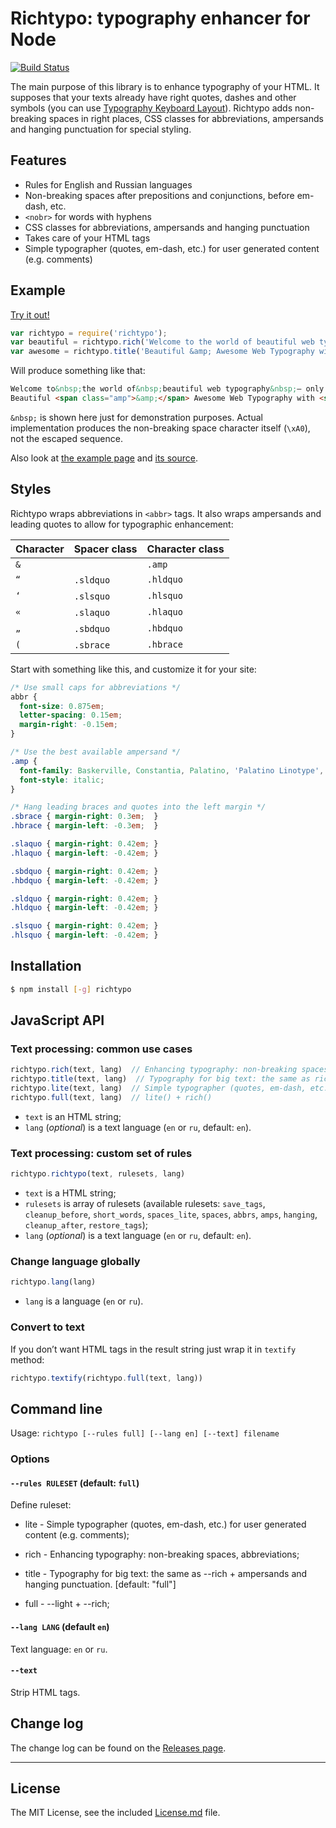 # Richtypo: typography enhancer for Node

[![Build Status](https://travis-ci.org/sapegin/richtypo.js.svg)](https://travis-ci.org/sapegin/richtypo.js)

The main purpose of this library is to enhance typography of your HTML. It supposes that your texts already have right quotes, dashes and other symbols (you can use [Typography Keyboard Layout](http://ilyabirman.net/projects/typography-layout/)). Richtypo adds non-breaking spaces in right places, CSS classes for abbreviations, ampersands and hanging punctuation for special styling.


## Features

- Rules for English and Russian languages
- Non-breaking spaces after prepositions and conjunctions, before em-dash, etc.
- `<nobr>` for words with hyphens
- CSS classes for abbreviations, ampersands and hanging punctuation
- Takes care of your HTML tags
- Simple typographer (quotes, em-dash, etc.) for user generated content (e.g. comments)


## Example

[Try it out!](https://runkit.com/npm/richtypo)

```javascript
var richtypo = require('richtypo');
var beautiful = richtypo.rich('Welcome to the world of beautiful web typography — only with Richtypo.');
var awesome = richtypo.title('Beautiful &amp; Awesome Web Typography with “Richtypo”');
```

Will produce something like that:

```html
Welcome to&nbsp;the world of&nbsp;beautiful web typography&nbsp;— only with Richtypo.
Beautiful <span class="amp">&amp;</span> Awesome Web Typography with <span class="sldquo"> </span> <span class="hldquo">“</span>Richtypo”'
```

`&nbsp;` is shown here just for demonstration purposes. Actual implementation produces the non-breaking space character itself (`\xA0`), not the escaped sequence.

Also look at [the example page](http://sapegin.github.io/richtypo.js/) and [its source](https://github.com/sapegin/richtypo.js/tree/master/example).


## Styles

Richtypo wraps abbreviations in `<abbr>` tags. It also wraps ampersands and leading quotes to allow for typographic enhancement:

| Character | Spacer class | Character class |
| --------- | ------------ | --------------- |
| `&` |           | `.amp`    |
| `“` | `.sldquo` | `.hldquo` |
| `‘` | `.slsquo` | `.hlsquo` |
| `«` | `.slaquo` | `.hlaquo` |
| `„` | `.sbdquo` | `.hbdquo` |
| `(` | `.sbrace` | `.hbrace` |

Start with something like this, and customize it for your site:

```css
/* Use small caps for abbreviations */
abbr {
  font-size: 0.875em;
  letter-spacing: 0.15em;
  margin-right: -0.15em;
}

/* Use the best available ampersand */
.amp {
  font-family: Baskerville, Constantia, Palatino, 'Palatino Linotype', 'Book Antiqua', serif;
  font-style: italic;
}

/* Hang leading braces and quotes into the left margin */
.sbrace { margin-right: 0.3em;  }
.hbrace { margin-left: -0.3em;  }

.slaquo { margin-right: 0.42em; }
.hlaquo { margin-left: -0.42em; }

.sbdquo { margin-right: 0.42em; }
.hbdquo { margin-left: -0.42em; }

.sldquo { margin-right: 0.42em; }
.hldquo { margin-left: -0.42em; }

.slsquo { margin-right: 0.42em; }
.hlsquo { margin-left: -0.42em; }
```


## Installation

```bash
$ npm install [-g] richtypo
```


## JavaScript API

### Text processing: common use cases

```javascript
richtypo.rich(text, lang)  // Enhancing typography: non-breaking spaces, abbreviations
richtypo.title(text, lang)  // Typography for big text: the same as rich + ampersands and hanging punctuation
richtypo.lite(text, lang)  // Simple typographer (quotes, em-dash, etc.) for user generated content (e.g. comments)
richtypo.full(text, lang)  // lite() + rich()
```

- `text` is an HTML string;
- `lang` (*optional*) is a text language (`en` or `ru`, default: `en`).

### Text processing: custom set of rules

```javascript
richtypo.richtypo(text, rulesets, lang)
```

- `text` is a HTML string;
- `rulesets` is array of rulesets (available rulesets: `save_tags`, `cleanup_before`, `short_words`, `spaces_lite`, `spaces`, `abbrs`, `amps`, `hanging`, `cleanup_after`, `restore_tags`);
- `lang` (*optional*) is a text language (`en` or `ru`, default: `en`).

### Change language globally

```javascript
richtypo.lang(lang)
```

- `lang` is a language (`en` or `ru`).

### Convert to text

If you don’t want HTML tags in the result string just wrap it in `textify` method:

```javascript
richtypo.textify(richtypo.full(text, lang))
```


## Command line

Usage: `richtypo [--rules full] [--lang en] [--text] filename`

### Options

#### `--rules RULESET` (default: `full`)

Define ruleset:

- lite - Simple typographer (quotes, em-dash, etc.) for user generated content (e.g. comments);

- rich - Enhancing typography: non-breaking spaces, abbreviations;

- title - Typography for big text: the same as --rich + ampersands and hanging punctuation.  [default: "full"]

- full - --light + --rich;

#### `--lang LANG` (default `en`)

Text language: `en` or `ru`.

#### `--text`

Strip HTML tags.

## Change log

The change log can be found on the [Releases page](https://github.com/sapegin/richtypo.js/releases).


---

## License

The MIT License, see the included [License.md](License.md) file.
